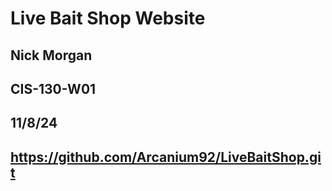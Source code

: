 # Live Bait Shop Website
## Nick Morgan
## CIS-130-W01
## 11/8/24
## https://github.com/Arcanium92/LiveBaitShop.git